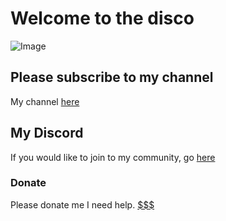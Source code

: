 # Welcome to the disco

![Image](https://i.imgur.com/Bh9GAqz.jpg)

## Please subscribe to my channel 

My channel [here](https://www.youtube.com/channel/UCJRGVS2h34dNVeunKcik8HQ)

## My Discord

If you would like to join to my community, go [here](https://discord.gg/TEDhJE8n)

### Donate

Please donate me I need help. [$$$](https://tipply.pl/u/wodzus)
